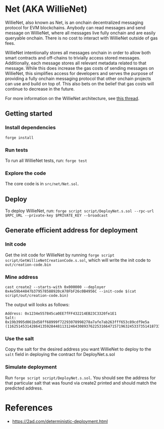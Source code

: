 # Net (AKA WillieNet)

WillieNet, also known as Net, is an onchain decentralized messaging protocol for EVM blockchains. Anybody can read messages and send message on WillieNet, where all messages live fully onchain and are easily queryable onchain. There is no cost to interact with WillieNet outside of gas fees.

WillieNet intentionally stores all messages onchain in order to allow both smart contracts and off-chains to trivially access stored messages. Additionally, each message stores all relevant metadata related to that message. While this does increase the gas costs of sending messages on WillieNet, this simplifies access for developers and serves the purpose of providing a fully onchain messaging protocol that other onchain projects can use and build on top of. This also bets on the belief that gas costs will continue to decrease in the future.

For more information on the WillieNet architecture, see [this thread](https://twitter.com/AspynPalatnick/status/1784072548730171795).

## Getting started

### Install dependencies

`forge install`

### Run tests

To run all WillieNet tests, run: `forge test`

### Explore the code

The core code is in `src/net/Net.sol`.

## Deploy

To deploy WillieNet, run: `forge script script/DeployNet.s.sol --rpc-url $RPC_URL --private-key $PRIVATE_KEY --broadcast`

## Generate efficient address for deployment

### Init code

Get the init code for WillieNet by running `forge script script/GetWillieNetCreationCode.s.sol`, which will write the init code to `out/creation-code.bin`

### Mine address

```
cast create2 --starts-with 0x000000 --deployer 0x4e59b44847b379578588920cA78FbF26c0B4956C --init-code $(cat script/out/creation-code.bin)
```

The output will looks as follows:

```
Address: 0x1234e557845ca0EE7fFF432214EB23C3320fe1E1
Salt: 0x19b3995d061bd58ff68999f72293078998278a7afe7ab263fff653c89cdf9e5a (11625145314286413592844811312464308937622531664715719632453373514187339177562)
```

### Use the salt

Copy the salt for the desired address you want WillieNet to deploy to the `salt` field in deploying the contract for DeployNet.s.sol

### Simulate deployment

Run `forge script script/DeployNet.s.sol`. You should see the address for that particular salt that was found via create2 printed and should match the predicted address.

# References

- https://2ad.com/deterministic-deployment.html
